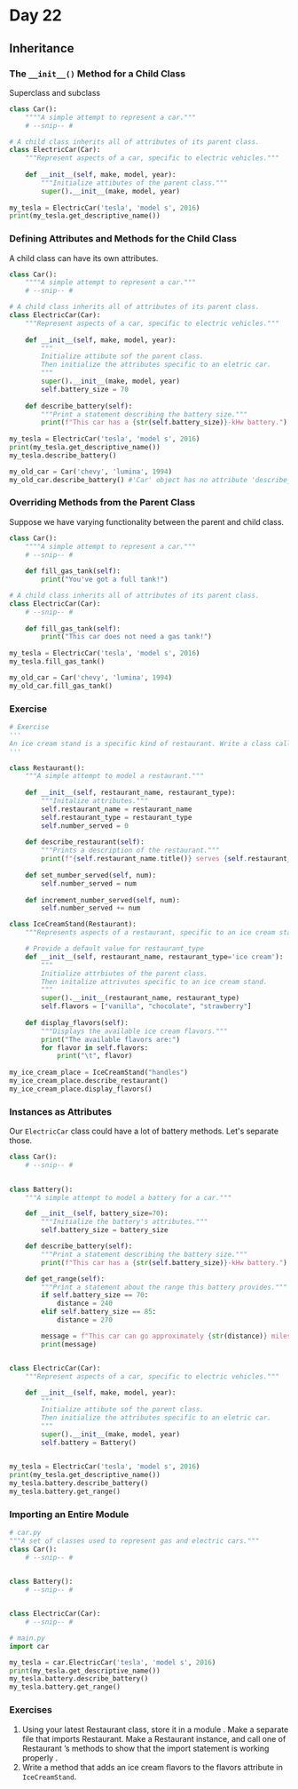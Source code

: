 # Day 22

## Inheritance

### The `__init__()` Method for a Child Class

Superclass and subclass

```python
class Car():
    """"A simple attempt to represent a car."""
    # --snip-- #

# A child class inherits all of attributes of its parent class.
class ElectricCar(Car):
    """Represent aspects of a car, specific to electric vehicles."""
    
    def __init__(self, make, model, year):
        """Initialize attibutes of the parent class."""
        super().__init__(make, model, year)
        
my_tesla = ElectricCar('tesla', 'model s', 2016)
print(my_tesla.get_descriptive_name())
```

### Defining Attributes and Methods for the Child Class

A child class can have its own attributes.

``` python
class Car():
    """"A simple attempt to represent a car."""
    # --snip-- #

# A child class inherits all of attributes of its parent class.
class ElectricCar(Car):
    """Represent aspects of a car, specific to electric vehicles."""
    
    def __init__(self, make, model, year):
        """
        Initialize attibute sof the parent class.
        Then initialize the attributes specific to an eletric car.
        """
        super().__init__(make, model, year)
        self.battery_size = 70
        
    def describe_battery(self):
        """Print a statement describing the battery size."""
        print(f"This car has a {str(self.battery_size)}-kHw battery.")
        
my_tesla = ElectricCar('tesla', 'model s', 2016)
print(my_tesla.get_descriptive_name())
my_tesla.describe_battery()

my_old_car = Car('chevy', 'lumina', 1994)
my_old_car.describe_battery() #'Car' object has no attribute 'describe_battery'
```

### Overriding Methods from the Parent Class

Suppose we have varying functionality between the parent and child class.

``` python
class Car():
    """"A simple attempt to represent a car."""
    # --snip-- #
    
    def fill_gas_tank(self):
        print("You've got a full tank!")

# A child class inherits all of attributes of its parent class.
class ElectricCar(Car):
    # --snip-- #
    
    def fill_gas_tank(self):
        print("This car does not need a gas tank!")
        
my_tesla = ElectricCar('tesla', 'model s', 2016)
my_tesla.fill_gas_tank()

my_old_car = Car('chevy', 'lumina', 1994)
my_old_car.fill_gas_tank()
```

### Exercise

``` python
# Exercise
'''
An ice cream stand is a specific kind of restaurant. Write a class called IceCreamStand that inherits from the  Restaurant class you wrote earlier. Add an attribute called flavors that stores a list of ice cream flavors. Write a method that displays these flavors. Create an instance of IceCreamStand, and call this method.
'''

class Restaurant():
	"""A simple attempt to model a restaurant."""
	
	def __init__(self, restaurant_name, restaurant_type):
		"""Initalize attributes."""
		self.restaurant_name = restaurant_name
		self.restaurant_type = restaurant_type
		self.number_served = 0
		
	def describe_restaurant(self):
		"""Prints a description of the restaurant."""
		print(f"{self.restaurant_name.title()} serves {self.restaurant_type}.")
		
	def set_number_served(self, num):
		self.number_served = num
		
	def increment_number_served(self, num):
		self.number_served += num

class IceCreamStand(Restaurant):
	"""Represents aspects of a restaurant, specific to an ice cream stand."""

	# Provide a default value for restaurant_type
	def __init__(self, restaurant_name, restaurant_type='ice cream'):
		"""
		Initialize attrbiutes of the parent class.
		Then initalize attrivutes specific to an ice cream stand.
		"""
		super().__init__(restaurant_name, restaurant_type)
		self.flavors = ["vanilla", "chocolate", "strawberry"]
		
	def display_flavors(self):
		"""Displays the available ice cream flavors."""
		print("The available flavors are:")
		for flavor in self.flavors:
			print("\t", flavor)
			
my_ice_cream_place = IceCreamStand("handles")
my_ice_cream_place.describe_restaurant()
my_ice_cream_place.display_flavors()      
```

### Instances as Attributes

Our `ElectricCar` class could have a lot of battery methods. Let's separate those.

``` python
class Car():
	# --snip-- #

        
class Battery():
    """A simple attempt to model a battery for a car."""

    def __init__(self, battery_size=70):
        """Initialize the battery's attributes."""
        self.battery_size = battery_size

    def describe_battery(self):
        """Print a statement describing the battery size."""
        print(f"This car has a {str(self.battery_size)}-kHw battery.")

    def get_range(self):
        """Print a statement about the range this battery provides."""
        if self.battery_size == 70:
            distance = 240
        elif self.battery_size == 85:
            distance = 270

        message = f"This car can go approximately {str(distance)} miles on a full charge."
        print(message)


class ElectricCar(Car):
    """Represent aspects of a car, specific to electric vehicles."""
    
    def __init__(self, make, model, year):
        """
        Initialize attibute sof the parent class.
        Then initialize the attributes specific to an eletric car.
        """
        super().__init__(make, model, year)
        self.battery = Battery()

        
my_tesla = ElectricCar('tesla', 'model s', 2016)
print(my_tesla.get_descriptive_name())
my_tesla.battery.describe_battery()
my_tesla.battery.get_range()
```

### Importing an Entire Module

``` python
# car.py
"""A set of classes used to represent gas and electric cars."""
class Car():
	# --snip-- #

        
class Battery():
	# --snip-- #


class ElectricCar(Car):
	# --snip-- #
```

``` python
# main.py
import car

my_tesla = car.ElectricCar('tesla', 'model s', 2016)
print(my_tesla.get_descriptive_name())
my_tesla.battery.describe_battery()
my_tesla.battery.get_range()
```

### Exercises

1. Using your latest  Restaurant class, store it in a module . Make a separate file that imports  Restaurant. Make a  Restaurant instance, and call one of  Restaurant ’s methods to show that the  import statement is working properly .
2. Write a method that adds an ice cream flavors to the flavors attribute in `IceCreamStand`.